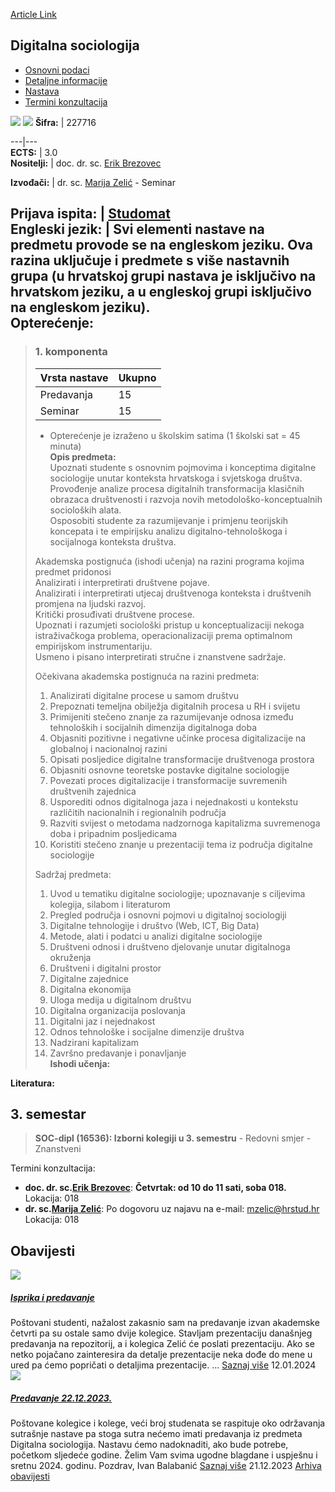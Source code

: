 [Article Link](https://www.fhs.hr/predmet/digsoc)

## Digitalna sociologija
  * [Osnovni podaci](https://www.fhs.hr/predmet/digsoc#v1id-523732_512416_1_0 "Osnovni podaci")
  * [Detaljne informacije](https://www.fhs.hr/predmet/digsoc#v1id-523732_512416_1_1 "Detaljne informacije")
  * [Nastava](https://www.fhs.hr/predmet/digsoc#v1id-523732_512416_1_2 "Nastava")
  * [Termini konzultacija](https://www.fhs.hr/predmet/digsoc#v1id-523732_512416_1_3 "Termini konzultacija")


[![](https://www.fhs.hr/img/flags/gif/hr.gif)](https://www.fhs.hr/predmet/digsoc) [![](https://www.fhs.hr/img/flags/gif/gb.gif)](https://www.fhs.hr/en/course/digsoc)
**Šifra:** |  227716  
  
---|---  
**ECTS:** |  3.0   
**Nositelji:** |  doc. dr. sc. [Erik Brezovec](https://www.fhs.hr/djelatnik/erik.brezovec)   
  
**Izvođači:** |  dr. sc. [Marija Zelić](https://www.fhs.hr/djelatnik/marija.zelic) - Seminar  
  
**Prijava ispita:** |  [Studomat](http://www.isvu.hr/studomat)  
**Engleski jezik:** |  Svi elementi nastave na predmetu provode se na engleskom jeziku. Ova razina uključuje i predmete s više nastavnih grupa (u hrvatskoj grupi nastava je isključivo na hrvatskom jeziku, a u engleskoj grupi isključivo na engleskom jeziku).   
**Opterećenje:**  
---  
> ### 1. komponenta
> | Vrsta nastave | Ukupno  
> ---|---  
> Predavanja | 15  
> Seminar | 15  
> * Opterećenje je izraženo u školskim satima (1 školski sat = 45 minuta)   
**Opis predmeta:**  
> Upoznati studente s osnovnim pojmovima i konceptima digitalne sociologije unutar konteksta hrvatskoga i svjetskoga društva.  
>  Provođenje analize procesa digitalnih transformacija klasičnih obrazaca društvenosti i razvoja novih metodološko-konceptualnih socioloških alata.  
>  Osposobiti studente za razumijevanje i primjenu teorijskih koncepata i te empirijsku analizu digitalno-tehnološkoga i socijalnoga konteksta društva.   
>    
>  Akademska postignuća (ishodi učenja) na razini programa kojima predmet pridonosi   
>  Analizirati i interpretirati društvene pojave.  
>  Analizirati i interpretirati utjecaj društvenoga konteksta i društvenih promjena na ljudski razvoj.  
>  Kritički prosuđivati društvene procese.  
>  Upoznati i razumjeti sociološki pristup u konceptualizaciji nekoga istraživačkoga problema, operacionalizaciji prema optimalnom empirijskom instrumentariju.  
>  Usmeno i pisano interpretirati stručne i znanstvene sadržaje.  
>    
>  Očekivana akademska postignuća na razini predmeta:   
>  1. Analizirati digitalne procese u samom društvu  
>  2. Prepoznati temeljna obilježja digitalnih procesa u RH i svijetu  
>  3. Primijeniti stečeno znanje za razumijevanje odnosa između tehnoloških i socijalnih dimenzija digitalnoga doba  
>  4. Objasniti pozitivne i negativne učinke procesa digitalizacije na globalnoj i nacionalnoj razini   
>  5. Opisati posljedice digitalne transformacije društvenoga prostora  
>  6. Objasniti osnovne teoretske postavke digitalne sociologije  
>  7. Povezati proces digitalizacije i transformacije suvremenih društvenih zajednica  
>  8. Usporediti odnos digitalnoga jaza i nejednakosti u kontekstu različitih nacionalnih i regionalnih područja  
>  9. Razviti svijest o metodama nadzornoga kapitalizma suvremenoga doba i pripadnim posljedicama  
>  10. Koristiti stečeno znanje u prezentaciji tema iz područja digitalne sociologije  
>    
>  Sadržaj predmeta:   
>  1. Uvod u tematiku digitalne sociologije; upoznavanje s ciljevima kolegija, silabom i literaturom  
>  2. Pregled područja i osnovni pojmovi u digitalnoj sociologiji  
>  3. Digitalne tehnologije i društvo (Web, ICT, Big Data)  
>  4. Metode, alati i podatci u analizi digitalne sociologije  
>  5. Društveni odnosi i društveno djelovanje unutar digitalnoga okruženja  
>  6. Društveni i digitalni prostor  
>  7. Digitalne zajednice  
>  8. Digitalna ekonomija  
>  9. Uloga medija u digitalnom društvu  
>  10. Digitalna organizacija poslovanja  
>  11. Digitalni jaz i nejednakost  
>  12. Odnos tehnološke i socijalne dimenzije društva  
>  13. Nadzirani kapitalizam  
>  14. Završno predavanje i ponavljanje  
**Ishodi učenja:**  

  
**Literatura:**  

  
**3. semestar**  
---  
> **SOC-dipl (16536): Izborni kolegiji u 3. semestru** - Redovni smjer - Znanstveni  
>   
Termini konzultacija: 
  * **doc. dr. sc.[Erik Brezovec](https://www.fhs.hr/djelatnik/erik.brezovec)**: 
**Četvrtak: od 10 do 11 sati, soba 018.**
Lokacija: 018 
  * **dr. sc.[Marija Zelić](https://www.fhs.hr/djelatnik/marija.zelic)**: 
Po dogovoru uz najavu na e-mail: mzelic@hrstud.hr
Lokacija: 018 


## Obavijesti
[ ![](https://www.fhs.hr/_pub/themes_static/hrstud2024/default/img/default_news.jpg) ](https://www.fhs.hr/predmet/digsoc?@=21m1q#news_121480)
#####  [Isprika i predavanje](https://www.fhs.hr/predmet/digsoc?@=21m1q#news_121480)
Poštovani studenti, nažalost zakasnio sam na predavanje izvan akademske četvrti pa su ostale samo dvije kolegice. Stavljam prezentaciju današnjeg predavanja na repozitorij, a i kolegica Zelić će poslati prezentaciju. Ako se netko pojačano zainteresira da detalje prezentacije neka dođe do mene u ured pa ćemo popričati o detaljima prezentacije. ... 
[Saznaj više](https://www.fhs.hr/predmet/digsoc?@=21m1q#news_121480)
12.01.2024
[ ![](https://www.fhs.hr/_pub/themes_static/hrstud2024/default/img/default_news.jpg) ](https://www.fhs.hr/predmet/digsoc?@=21lzh#news_121480)
#####  [Predavanje 22.12.2023.](https://www.fhs.hr/predmet/digsoc?@=21lzh#news_121480)
Poštovane kolegice i kolege, veći broj studenata se raspituje oko održavanja sutrašnje nastave pa stoga sutra nećemo imati predavanja iz predmeta Digitalna sociologija. Nastavu ćemo nadoknaditi, ako bude potrebe, početkom sljedeće godine. Želim Vam svima ugodne blagdane i uspješnu i sretnu 2024. godinu. Pozdrav, Ivan Balabanić 
[Saznaj više](https://www.fhs.hr/predmet/digsoc?@=21lzh#news_121480)
21.12.2023
[Arhiva obavijesti](https://www.fhs.hr/predmet/digsoc?@=21gal#news_121480 "Arhiva obavijesti")
